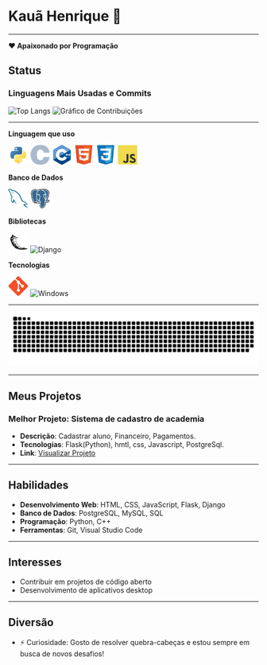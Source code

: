 # Kauã Henrique 👋


---
**❤️ Apaixonado por Programação**
## Status

### Linguagens Mais Usadas e Commits

![Top Langs](https://github-readme-stats.vercel.app/api/top-langs/?username=KauaHenrique-neclon&langs_count=5&theme=material-palenight)  ![Gráfico de Contribuições](https://github-readme-stats.vercel.app/api?username=KauaHenrique-neclon&show_icons=true&theme=material-palenight)

---

**Linguagem que uso**
<div style="display: inline-block; margin-right: 50px;">
    <img src="https://raw.githubusercontent.com/devicons/devicon/master/icons/python/python-original.svg" alt="Python" width="40" height="40"/>
    <img src="https://raw.githubusercontent.com/devicons/devicon/master/icons/c/c-original.svg" alt="C" width="40" height="40"/>
    <img src="https://raw.githubusercontent.com/devicons/devicon/master/icons/cplusplus/cplusplus-original.svg" alt="C++" width="40" height="40"/>
    <img src="https://raw.githubusercontent.com/devicons/devicon/master/icons/html5/html5-original.svg" alt="HTML5" width="40" height="40"/>
    <img src="https://raw.githubusercontent.com/devicons/devicon/master/icons/css3/css3-original.svg" alt="CSS3" width="40" height="40"/>
    <img src="https://raw.githubusercontent.com/devicons/devicon/master/icons/javascript/javascript-original.svg" alt="JavaScript" width="40" height="40"/>
</div>


</br>

**Banco de Dados**
<div style="display: inline-block; margin-right: 50px;">
    <img src="https://raw.githubusercontent.com/devicons/devicon/master/icons/mysql/mysql-original.svg" alt="MySQL" width="40" height="40"/>
    <img src="https://raw.githubusercontent.com/devicons/devicon/master/icons/postgresql/postgresql-original.svg" alt="PostgreSQL" width="40" height="40"/>
</div>

</br>

**Bibliotecas**
<div style="display: inline-block; margin-right: 50px;">
    <img src="https://raw.githubusercontent.com/devicons/devicon/master/icons/flask/flask-original.svg" alt="Flask" width="40" height="40"/>
    <img alt="Django" src="https://img.shields.io/badge/Django-092E20?style=for-the-badge&logo=django&logoColor=white" />
</div>


</br>

**Tecnologias**
<div style="display: inline-block; margin-right: 50px;">
    <img src="https://raw.githubusercontent.com/devicons/devicon/master/icons/git/git-original.svg" alt="Git" width="40" height="40"/>
    <img alt="Windows" src="https://img.shields.io/badge/Windows-0078D6?style=for-the-badge&logo=windows&logoColor=white" />
</div>


---

![Gráfico de Contribuições](https://raw.githubusercontent.com/platane/snk/output/github-contribution-grid-snake.svg)

--- 

## Meus Projetos
### Melhor Projeto: Sistema de cadastro de academia
- **Descrição**: Cadastrar aluno, Financeiro, Pagamentos.
- **Tecnologias**: Flask(Python), hmtl, css, Javascript, PostgreSql.
- **Link**: [Visualizar Projeto](https://github.com/KauaHenrique-neclon/cadastro-academia)

---


## Habilidades
- **Desenvolvimento Web**: HTML, CSS, JavaScript, Flask, Django
- **Banco de Dados**: PostgreSQL, MySQL, SQL
- **Programação**: Python, C++
- **Ferramentas**: Git, Visual Studio Code

---

## Interesses
- Contribuir em projetos de código aberto
- Desenvolvimento de aplicativos desktop


---

## Diversão
- ⚡ Curiosidade: Gosto de resolver quebra-cabeças e estou sempre em busca de novos desafios!

<!--

Aqui estão algumas ideias para começar:

- 🔭 Estou atualmente trabalhando em ...
- 🌱 Estou aprendendo sobre ...
- 👯 Estou interessado em colaborar em ...
- 🤔 Estou buscando ajuda com ...
-->
